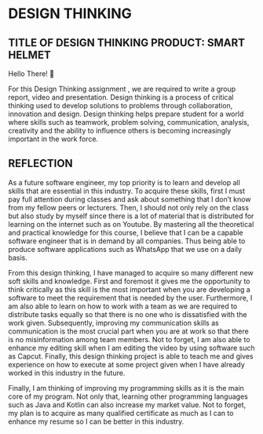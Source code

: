 # DESIGN THINKING
## TITLE OF DESIGN THINKING PRODUCT: SMART HELMET
Hello There! 👋

For this Design Thinking assignment , we are required to write a group report, video and presentation. Design thinking is a process of critical thinking used to develop solutions to problems through collaboration, innovation and design. Design thinking helps prepare student for a world where skills such as teamwork, problem solving, communication, analysis, creativity and the ability to influence others is becoming increasingly important in the work force.

## REFLECTION
As a future software engineer, my top priority is to learn and develop all skills that are essential in this industry. To acquire these skills, first I must pay full attention during classes and ask about something that I don’t know from my fellow peers or lecturers. Then, I should not only rely on the class but also study by myself since there is a lot of material that is distributed for learning on the internet such as on Youtube. By mastering all the theoretical and practical knowledge for this course, I believe that I can be a capable software engineer that is in demand by all companies. Thus being able to produce software applications such as WhatsApp that we use on a daily basis.

From this design thinking, I have managed to acquire so many different new soft skills and knowledge. First and foremost it gives me the opportunity to think critically as this skill is the most important when you are developing a software to meet the requirement that is needed by the user. Furthermore, I am also able to learn on how to work with a team as we are required to distribute tasks equally so that there is no one who is dissatisfied with the work given. Subsequently, improving my communication skills as communication is the most crucial part when you are at work so that there is no misinformation among team members. Not to forget, I am also able to enhance my editing skill when I am editing the video by using software such as Capcut. Finally, this design thinking project is able to teach me and gives experience on how to execute at some project given when I have already worked in this industry in the future.

Finally, I am thinking of improving my programming skills as it is the main core of my program. Not only that, learning other programming languages such as Java and Kotlin can also increase my market value. Not to forget, my plan is to acquire as many qualified certificate as much as I can to enhance my resume so I can be better in this industry.
